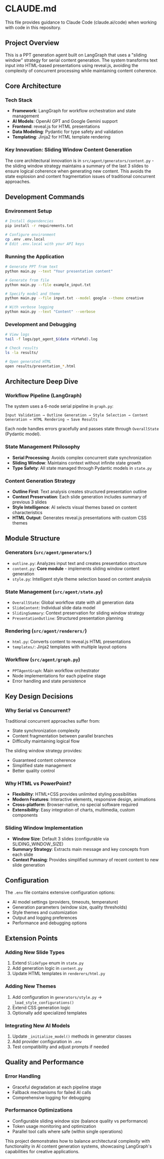 # CLAUDE.md

This file provides guidance to Claude Code (claude.ai/code) when working with code in this repository.

## Project Overview

This is a PPT generation agent built on LangGraph that uses a "sliding window" strategy for serial content generation. The system transforms text input into HTML-based presentations using reveal.js, avoiding the complexity of concurrent processing while maintaining content coherence.

## Core Architecture

### Tech Stack
- **Framework**: LangGraph for workflow orchestration and state management
- **AI Models**: OpenAI GPT and Google Gemini support
- **Frontend**: reveal.js for HTML presentations
- **Data Modeling**: Pydantic for type safety and validation
- **Templating**: Jinja2 for HTML template rendering

### Key Innovation: Sliding Window Content Generation

The core architectural innovation is in `src/agent/generators/content.py` - the sliding window strategy maintains a summary of the last 3 slides to ensure logical coherence when generating new content. This avoids the state explosion and content fragmentation issues of traditional concurrent approaches.

## Development Commands

### Environment Setup
```bash
# Install dependencies
pip install -r requirements.txt

# Configure environment
cp .env .env.local
# Edit .env.local with your API keys
```

### Running the Application
```bash
# Generate PPT from text
python main.py --text "Your presentation content"

# Generate from file
python main.py --file example_input.txt

# Specify model and theme
python main.py --file input.txt --model google --theme creative

# With verbose logging
python main.py --text "Content" --verbose
```

### Development and Debugging
```bash
# View logs
tail -f logs/ppt_agent_$(date +%Y%m%d).log

# Check results
ls -la results/

# Open generated HTML
open results/presentation_*.html
```

## Architecture Deep Dive

### Workflow Pipeline (LangGraph)
The system uses a 6-node serial pipeline in `graph.py`:
```
Input Validation → Outline Generation → Style Selection → Content Generation → HTML Rendering → Save Results
```

Each node handles errors gracefully and passes state through `OverallState` (Pydantic model).

### State Management Philosophy
- **Serial Processing**: Avoids complex concurrent state synchronization
- **Sliding Window**: Maintains context without infinite state growth
- **Type Safety**: All state managed through Pydantic models in `state.py`

### Content Generation Strategy
- **Outline First**: Text analysis creates structured presentation outline
- **Context Preservation**: Each slide generation includes summary of previous 3 slides
- **Style Intelligence**: AI selects visual themes based on content characteristics
- **HTML Output**: Generates reveal.js presentations with custom CSS themes

## Module Structure

### Generators (`src/agent/generators/`)
- `outline.py`: Analyzes input text and creates presentation structure
- `content.py`: **Core module** - implements sliding window content generation
- `style.py`: Intelligent style theme selection based on content analysis

### State Management (`src/agent/state.py`)
- `OverallState`: Global workflow state with all generation data
- `SlideContent`: Individual slide data model
- `SlidingSummary`: Context preservation for sliding window strategy
- `PresentationOutline`: Structured presentation planning

### Rendering (`src/agent/renderers/`)
- `html.py`: Converts content to reveal.js HTML presentations
- `templates/`: Jinja2 templates with multiple layout options

### Workflow (`src/agent/graph.py`)
- `PPTAgentGraph`: Main workflow orchestrator
- Node implementations for each pipeline stage
- Error handling and state persistence

## Key Design Decisions

### Why Serial vs Concurrent?
Traditional concurrent approaches suffer from:
- State synchronization complexity
- Content fragmentation between parallel branches
- Difficulty maintaining logical flow

The sliding window strategy provides:
- Guaranteed content coherence
- Simplified state management
- Better quality control

### Why HTML vs PowerPoint?
- **Flexibility**: HTML+CSS provides unlimited styling possibilities
- **Modern Features**: Interactive elements, responsive design, animations
- **Cross-platform**: Browser-native, no special software required
- **Extensibility**: Easy integration of charts, multimedia, custom components

### Sliding Window Implementation
- **Window Size**: Default 3 slides (configurable via SLIDING_WINDOW_SIZE)
- **Summary Strategy**: Extracts main message and key concepts from each slide
- **Context Passing**: Provides simplified summary of recent content to new slide generation

## Configuration

The `.env` file contains extensive configuration options:
- AI model settings (providers, timeouts, temperature)
- Generation parameters (window size, quality thresholds)
- Style themes and customization
- Output and logging preferences
- Performance and debugging options

## Extension Points

### Adding New Slide Types
1. Extend `SlideType` enum in `state.py`
2. Add generation logic in `content.py`
3. Update HTML templates in `renderers/html.py`

### Adding New Themes
1. Add configuration in `generators/style.py` → `_load_style_configurations()`
2. Extend CSS generation logic
3. Optionally add specialized templates

### Integrating New AI Models
1. Update `_initialize_model()` methods in generator classes
2. Add provider configuration in `.env`
3. Test compatibility and adjust prompts if needed

## Quality and Performance

### Error Handling
- Graceful degradation at each pipeline stage
- Fallback mechanisms for failed AI calls
- Comprehensive logging for debugging

### Performance Optimizations
- Configurable sliding window size (balance quality vs performance)
- Token usage monitoring and optimization
- Parallel tool calls where safe (within single operations)

This project demonstrates how to balance architectural complexity with functionality in AI content generation systems, showcasing LangGraph's capabilities for creative applications.